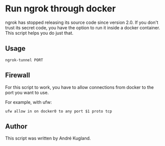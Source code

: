 # Run ngrok through docker

ngrok has stopped releasing its source code since version 2.0.
If you don't trust its secret code, you have the option to run
it inside a docker container. This script helps you do just
that.

## Usage

```
ngrok-tunnel PORT
```

## Firewall

For this script to work, you have to allow connections from docker
to the port you want to use.

For example, with ufw:

```
ufw allow in on docker0 to any port $1 proto tcp
```

## Author

This script was written by André Kugland.
